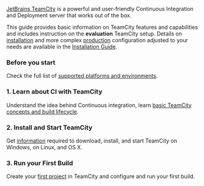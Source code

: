 [//]: # (title: Getting Started with TeamCity)
[//]: # (auxiliary-id: Getting Started with TeamCity)

[JetBrains TeamCity](https://www.jetbrains.com/teamcity/) is a powerful and user-friendly Continuous Integration and Deployment server that works out of the box.

This guide provides basic information on TeamCity features and capabilities and includes instruction on the __evaluation__ TeamCity setup. Details on [installation](installing-and-configuring-the-teamcity-server.md) and more complex [production](installing-and-configuring-the-teamcity-server.md) configuration adjusted to your needs are available in the [Installation Guide](installation-and-upgrade.md).

### Before you start

Check the full list of [supported platforms and environments](supported-platforms-and-environments.md).

### 1. Learn about CI with TeamCity

Understand the idea behind Continuous integration, learn [basic TeamCity concepts and build lifecycle](continuous-integration-with-teamcity.md).

### 2. Install and Start TeamCity

Get [information](installation-quick-start.md) required to download, install, and start TeamCity on Windows, on Linux, and OS X.

### 3. Run your First Build

Create your [first project](configure-and-run-your-first-build.md) in TeamCity and configure and run your first build.